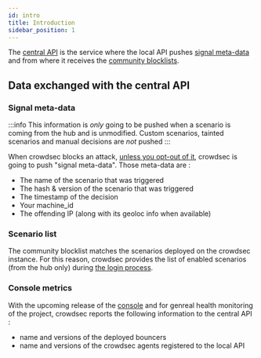 ```yaml
---
id: intro
title: Introduction
sidebar_position: 1
---
```


The [central API](https://crowdsecurity.github.io/api_doc/index.html?urls.primaryName=CAPI) is the service where the local API pushes [signal meta-data](https://crowdsecurity.github.io/api_doc/index.html?urls.primaryName=CAPI#/watchers/post_signals) and from where it receives the [community blocklists](https://crowdsecurity.github.io/api_doc/index.html?urls.primaryName=CAPI#/bouncers/get_decisions_stream).

## Data exchanged with the central API

### Signal meta-data


:::info
This information is *only* going to be pushed when a scenario is coming from the hub and is unmodified. Custom scenarios, tainted scenarios and manual decisions are *not* pushed
:::

When crowdsec blocks an attack, [unless you opt-out of it](/docs/v1.0/faq#how-to-disable-the-central-api), crowdsec is going to push "signal meta-data". Those meta-data are :
 - The name of the scenario that was triggered
 - The hash & version of the scenario that was triggered
 - The timestamp of the decision
 - Your machine_id
 - The offending IP (along with its geoloc info when available)


### Scenario list

The community blocklist matches the scenarios deployed on the crowdsec instance. For this reason, crowdsec provides the list of enabled scenarios (from the hub only) during [the login process](https://crowdsecurity.github.io/api_doc/index.html?urls.primaryName=CAPI#/watchers/post_watchers_login).

### Console metrics

With the upcoming release of the [console](https://app.crowdsec.net) and for genreal health monitoring of the project, crowdsec reports the following information to the central API :
 - name and versions of the deployed bouncers
 - name and versions of the crowdsec agents registered to the local API



